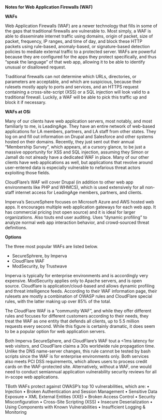 **Notes for Web Application Firewalls (WAF)**

**WAFs**

Web Application Firewalls (WAF) are a newer technology that fills in some of the gaps that traditional firewalls are vulnerable to. Most simply, a WAF is able to disseminate internet traffic using domains, origin of packet, size of packet, frequency, IP ranges, and time of day, and block these HTTP packets using rule-based, anomaly-based, or signature-based detection policies to mediate external traffic to a protected server. WAFs are powerful because they are configured for the apps they protect specifically, and thus “speak the language” of that web app, allowing it to be able to identify unusual or disallowed request. 

Traditional firewalls can not determine which URLs, directories, or parameters are acceptable, and which are suspicious, because their rulesets mostly apply to ports and services, and an HTTPS request containing a cross-site-script (XSS) or a SQL injection will look valid to a traditional firewall. Luckily, a WAF will be able to pick this traffic up and block it if necessary. 

**WAFs at OSi**

Many of our clients have web application servers, most notably, and most familiarly to me, is LeadingAge. They have an entire network of web-based applications for LA members, partners, and LA staff from other states. They log on and fill out information on Drupal and Salesforce and other systems hosted on their domains. Recently, they just sent out their annual “Membership Survey”, which appears, at a cursory glance, to be just a massive opportunity for XSS and SQL injection, assuming they Simon or Jamall do not already have a dedicated WAF in place. Many of our other clients have web applications as well, but applications that revolve around user-entered data is especially vulnerable to nefarious threat actors exploiting those fields. 

CloudFlare’s WAF will cover Drupal (in addition to other web app environments like PHP and WHMCS), which is used extensively for all non-staff internet access for LeadingAge members, partners, and clients. 

Imperva’s SecureSphere focuses on Microsoft Azure and AWS hosted web apps. It encourages multiple web application gateways for each web app. It has commercial pricing (not open source) and it is ideal for larger organizations. Also touts end user auditing. Uses “dynamic profiling” to analyze normal web app interaction behavior, and crowd-sourced threat definitions. 






**Options**

The three most popular WAFs are listed below. 

-	SecureSphrere, by Imperva
-	CloudFlare WAF
-	ModSecurity, by Trustwave

Imperva is typically for enterprise environments and is accordingly very expensive. ModSecurity applies only to Apache servers, and is open source. Cloudflare is application/cloud-based and allows dynamic profiling and threat intelligence feeds. According to their WAF information page, their rulesets are mostly a combination of OWASP rules and CloudFlare special rules, with the latter making up over 85% of the total. 

The CloudFlare WAF is a “community WAF”, and while they offer different rules and focuses for different customers according to their needs, they treat the WAF as one entity that defends all clients, up to 5.5 million requests every second. While this figure is certainly dramatic, it does seem to be a popular option for web application servers. 

Both Imperva SecureSphere, and CloudFlare’s WAF tout a <1ms latency for web visitors, and CloudFlare claims a 30s worldwide rule propagation time. Unlike the DNS name-server changes, this rule cannot be tested by bash scripts since the WAF is for enterprise environments only. Both services also meets PCI DSS requirements, which allows users to process credit cards on the WAF-protected site. Alternatively, without a WAF, one would need to conduct semiannual application vulnerability security reviews for all in-scope web applications. 

TBoth WAFs protect against OWASP’s top 10 vulnerabilities, which are:
•	Injection
•	Broken Authentication and Session Management
•	Sensitive Data Exposure
•	XML External Entities (XXE)
•	Broken Access Control
•	Security Misconfiguration
•	Cross-Site Scripting (XSS)
•	Insecure Deserialization
•	Using Components with Known Vulnerabilities
•	Insufficient Logging & Monitoring

